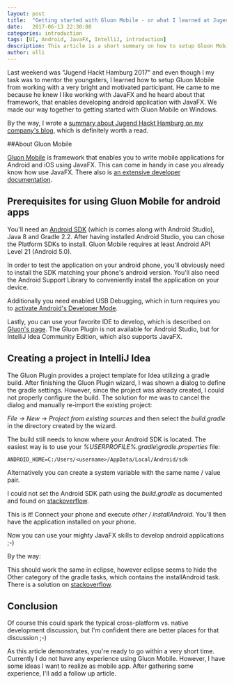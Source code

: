 ```yaml
---
layout: post
title:  "Getting started with Gluon Mobile - or what I learned at Jugend Hackt Hamburg 2017"
date:   2017-06-13 22:30:00
categories: introduction
tags: [UI, Android, JavaFX, IntelliJ, introduction]
description: This article is a short summary on how to setup Gluon Mobile, which I learned at Jugend Hackt Hamburg 2017.
author: olli
---
```


Last weekend was "Jugend Hackt Hamburg 2017" and even though I my task was to mentor the youngsters, I learned how to 
setup Gluon Mobile from working with a very bright and motivated participant. He came to me because he knew I like 
working with JavaFX and he heard about that framework, that enables developing android application with JavaFX. We made 
our way together to getting started with Gluon Mobile on Windows.

By the way, I wrote a [summary about Jugend Hackt Hamburg on my company's blog](https://www.triology.de/blog/hacker-wochenende-das-war-jugend-hackt-nord), which is definitely worth a read.

##About Gluon Mobile

[Gluon Mobile](http://gluonhq.com/products/mobile/) is framework that enables you to write mobile applications for Android and iOS using JavaFX. This can come 
in handy in case you already know how use JavaFX. There also is [an extensive developer documentation](http://docs.gluonhq.com/charm/4.3.5/).

## Prerequisites for using Gluon Mobile for android apps

You'll need an [Android SDK](http://developer.android.com/sdk/index.html#Other) (which is comes along with Android Studio), 
Java 8 and Gradle 2.2. After having installed Android Studio, you can chose the Platform SDKs to install. Gluon Mobile 
requires at least Android API Level 21 (Android 5.0). 

In order to test the application on your android phone, you'll obviously need to install the SDK matching your phone's 
android version. You'll also need the Android Support Library to conveniently install the application on your device.

Additionally you need enabled USB Debugging, which in turn requires you to [activate Android's Developer Mode](http://www.greenbot.com/article/2457986/how-to-enable-developer-options-on-your-android-phone-or-tablet.html).

Lastly, you can use your favorite IDE to develop, which is described on [Gluon's page](http://docs.gluonhq.com/charm/4.3.5/#_project_setup). 
The Gluon Plugin is not available for Android Studio, but for IntelliJ Idea Community Edition, which also supports JavaFX.

## Creating a project in IntelliJ Idea

The Gluon Plugin provides a project template for Idea utilizing a gradle build. After finishing the Gluon Plugin wizard, 
I was shown a dialog to define the gradle settings. However, since the project was already created, I could not 
properly configure the build. The solution for me was to cancel the dialog and manually re-import the existing project:
 
*File -> New -> Project from existing sources* and then select the *build.gradle* in the directory created by the wizard.

The build still needs to know where your Android SDK is located. The easiest way is to use your 
*%USERPROFILE%\.gradle\gradle.properties* file:

    ANDROID_HOME=C:/Users/<username>/AppData/Local/Android/sdk

Alternatively you can create a system variable with the same name / value pair.

I could not set the Android SDK path using the *build.gradle* as documented and found on [stackoverflow](https://stackoverflow.com/a/31403967).

This is it! Connect your phone and execute *other / installAndroid*. You'll then have the application installed on your phone.

Now you can use your mighty JavaFX skills to develop android applications ;-)

By the way:

This should work the same in eclipse, however eclipse seems to hide the Other category of the gradle tasks, which contains the installAndroid task. There is a 
solution on [stackoverflow](https://stackoverflow.com/a/40358734/2108919).

## Conclusion

Of course this could spark the typical cross-platform vs. native development discussion, but I'm confident there are 
better places for that discussion ;-)

As this article demonstrates, you're ready to go within a very short time. Currently I do not have any experience 
using Gluon Mobile. However, I have some ideas I want to realize as mobile app. After gathering some experience, I'll add a follow up article.
